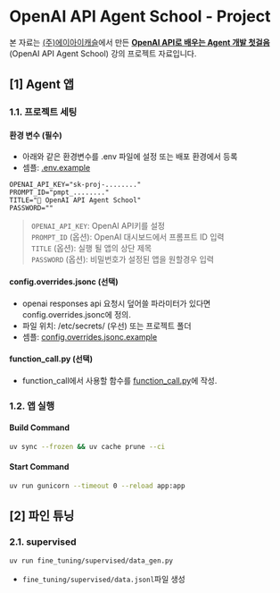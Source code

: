 # OpenAI API Agent School - Project

본 자료는 [(주)에이아이캐슬](https://aicastle.com)에서 만든 [**OpenAI API로 배우는 Agent 개발 첫걸음** ](https://openai-api-agent.aicastle.school/)(OpenAI API Agent School) 강의 프로젝트 자료입니다.


## [1] Agent 앱

### 1.1. 프로젝트 세팅

#### 환경 변수 (필수)

- 아래와 같은 환경변수를 .env 파일에 설정 또는 배포 환경에서 등록
- 셈플: [.env.example](.env.example)

```
OPENAI_API_KEY="sk-proj-........"
PROMPT_ID="pmpt_........"
TITLE="🤖 OpenAI API Agent School"
PASSWORD=""
```
> `OPENAI_API_KEY`: OpenAI API키를 설정  
> `PROMPT_ID` (옵션): OpenAI 대시보드에서 프롬프트 ID 입력  
> `TITLE` (옵션): 실행 될 앱의 상단 제목  
> `PASSWORD` (옵션): 비밀번호가 설정된 앱을 원할경우 입력

#### config.overrides.jsonc (선택)

- openai responses api 요청시 덮어쓸 파라미터가 있다면 config.overrides.jsonc에 정의.
- 파일 위치: /etc/secrets/ (우선) 또는 프로젝트 폴더
- 셈플: [config.overrides.jsonc.example](config.overrides.jsonc.example)

#### function_call.py (선택)

- function_call에서 사용할 함수를 [function_call.py](function_call.py)에 작성.

### 1.2. 앱 실행

#### Build Command
```sh
uv sync --frozen && uv cache prune --ci
```

#### Start Command
```sh
uv run gunicorn --timeout 0 --reload app:app
```

## [2] 파인 튜닝

### 2.1. supervised
```sh
uv run fine_tuning/supervised/data_gen.py
```
- `fine_tuning/supervised/data.jsonl`파일 생성